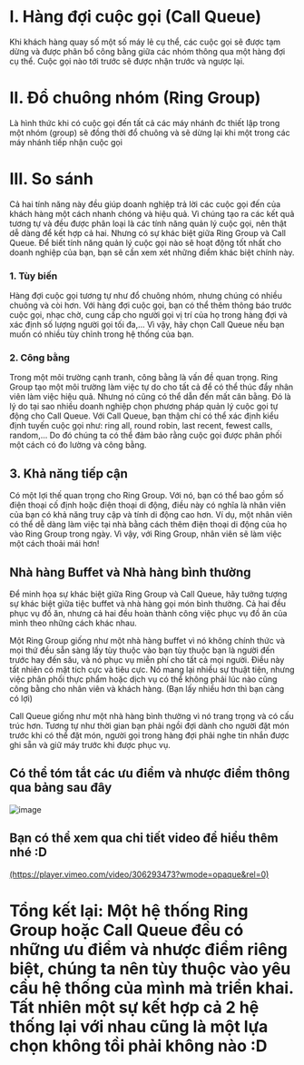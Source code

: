 # I.    Hàng đợi cuộc gọi (Call Queue)

Khi khách hàng quay số một số máy lẻ cụ thể, các cuộc gọi sẽ được tạm dừng và được phân bổ công bằng giữa các nhóm thông qua một hàng đợi cụ thể. Cuộc gọi nào tới trước sẽ được nhận trước và ngược lại.

# II.    Đổ chuông nhóm (Ring Group)

Là hình thức khi có cuộc gọi đến tất cả các máy nhánh đc thiết lập trong một nhóm (group) sẽ đồng thời đổ chuông và sẽ dừng lại khi một trong các máy nhánh tiếp nhận cuộc gọi

# III.    So sánh
Cả hai tính năng này đều giúp doanh nghiệp trả lời các cuộc gọi đến của khách hàng một cách nhanh chóng và hiệu quả. 
Vì chúng tạo ra các kết quả tương tự và đều được phân loại là các tính năng quản lý cuộc gọi, nên thật dễ dàng để kết hợp cả hai. 
Nhưng có sự khác biệt giữa Ring Group và Call Queue. 
Để biết tính năng quản lý cuộc gọi nào sẽ hoạt động tốt nhất cho doanh nghiệp của bạn, bạn sẽ cần xem xét những điểm khác biệt chính này.

### 1. Tùy biến
Hàng đợi cuộc gọi tương tự như đổ chuông nhóm, nhưng chúng có nhiều chuông và còi hơn. 
Với hàng đợi cuộc gọi, bạn có thể thêm thông báo trước cuộc gọi, nhạc chờ, cung cấp cho người gọi vị trí của họ trong hàng đợi và xác định số lượng người gọi tối đa,...
Vì vậy, hãy chọn Call Queue nếu bạn muốn có nhiều tùy chỉnh trong hệ thống của bạn.

### 2. Công bằng
Trong một môi trường cạnh tranh, công bằng là vấn đề quan trọng. Ring Group tạo một môi trường làm việc tự do cho tất cả để có thể thúc đẩy nhân viên làm việc hiệu quả. 
Nhưng nó cũng có thể dẫn đến mất cân bằng. Đó là lý do tại sao nhiều doanh nghiệp chọn phương pháp quản lý cuộc gọi tự động cho Call Queue. 
Với Call Queue, bạn thậm chí có thể xác định kiểu định tuyến cuộc gọi như: ring all, round robin, last recent, fewest calls, random,...
Do đó chúng ta có thể đảm bảo rằng cuộc gọi được phân phối một cách có đo lường và công bằng.

## 3. Khả năng tiếp cận
Có một lợi thế quan trọng cho Ring Group. Với nó, bạn có thể bao gồm số điện thoại cố định hoặc điện thoại di động, điều này có nghĩa là nhân viên của bạn có khả năng truy cập 
và tính di động cao hơn. Ví dụ, một nhân viên có thể dễ dàng làm việc tại nhà bằng cách thêm điện thoại di động của họ vào Ring Group trong ngày. 
Vì vậy, với Ring Group, nhân viên sẽ làm việc một cách thoải mái hơn!

## Nhà hàng Buffet và Nhà hàng bình thường
Để minh họa sự khác biệt giữa Ring Group và Call Queue, hãy tưởng tượng sự khác biệt giữa tiệc buffet và nhà hàng gọi món bình thường. 
Cả hai đều phục vụ đồ ăn, nhưng cả hai đều hoàn thành công việc phục vụ đồ ăn của mình theo những cách khác nhau.

Một Ring Group giống như một nhà hàng buffet vì nó không chính thức và mọi thứ đều sẵn sàng lấy tùy thuộc vào bạn tùy thuộc bạn là người đến trước hay đến său, và nó phục vụ miễn phí cho tất cả mọi người. 
Điều này tất nhiên có mặt tích cực và tiêu cực. Nó mang lại nhiều sự thuật tiện, nhưng việc phân phối thực phẩm hoặc dịch vụ có thể không phải lúc nào cũng công bằng cho nhân viên và khách hàng. (Bạn lấy nhiều hơn thì bạn càng có lợi)

Call Queue giống như một nhà hàng bình thường vì nó trang trọng và có cấu trúc hơn. 
Tương tự như thời gian bạn phải ngồi đợi dành cho người đặt món trước khi có thể đặt món, 
người gọi trong hàng đợi phải nghe tin nhắn được ghi sẵn và giữ máy trước khi được phục vụ. 

## Có thể tóm tắt các ưu điểm và nhược điểm thông qua bảng sau đây

![image](https://user-images.githubusercontent.com/55483458/138395922-e8a580e8-980a-491d-8daf-a0702b893ff3.png)


## Bạn có thể xem qua chi tiết video để hiểu thêm nhé :D

<a href="https://player.vimeo.com/video/306293473?wmode=opaque&rel=0">
    (https://player.vimeo.com/video/306293473?wmode=opaque&rel=0)
</a>


# **Tổng kết lại**: Một hệ thống Ring Group hoặc Call Queue đều có những ưu điểm và nhược điểm riêng biệt, chúng ta nên tùy thuộc vào yêu cầu hệ thống của mình mà triển khai. Tất nhiên một sự kết hợp cả 2 hệ thống lại với nhau cũng là một lựa chọn không tồi phải không nào :D 
